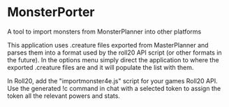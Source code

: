 # MonsterPorter
A tool to import monsters from MonsterPlanner into other platforms

This application uses .creature files exported from MasterPlanner and parses them into a format used by the roll20 API script (or other formats in the future).
In the options menu simply direct the application to where the exported .creature files are and it will populate the list with them.

In Roll20, add the "importmonster4e.js" script for your games Roll20 API. Use the generated !c command in chat with a selected token to assign the token all the relevant powers and stats.